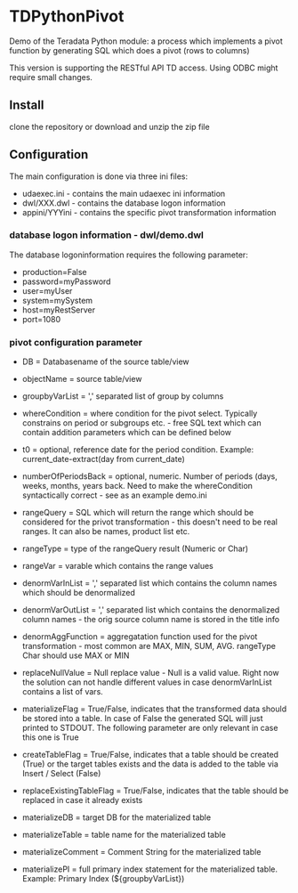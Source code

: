 # TDPythonPivot
Demo of the Teradata Python module: a process which implements a pivot function by generating SQL which does a pivot (rows to columns)

This version is supporting the RESTful API TD access. Using ODBC might require small changes.

## Install
clone the repository or 
download and unzip the zip file

## Configuration
The main configuration is done via three ini files:

* udaexec.ini - contains the main udaexec ini information 
* dwl/XXX.dwl - contains the database logon information 
* appini/YYYini - contains the specific pivot transformation information

### database logon information - dwl/demo.dwl
The database logoninformation requires the following parameter:

- production=False
- password=myPassword
- user=myUser
- system=mySystem
- host=myRestServer
- port=1080

### pivot configuration parameter
* DB 					= Databasename of the source table/view
* objectName 			= source table/view 
* groupbyVarList  		= ',' separated list of group by columns
* whereCondition  		= where condition for the pivot select. Typically constrains on period or subgroups etc. - free SQL text which can contain addition parameters which can be defined below 

* t0 					= optional, reference date for the period condition. Example: current_date-extract(day from current_date)
* numberOfPeriodsBack	= optional, numeric. Number of periods (days, weeks, months, years back. Need to make the whereCondition syntactically correct - see as an example demo.ini

* rangeQuery 			= SQL which will return the range which should be considered for the privot transformation - this doesn't need to be real ranges. It can also be names, product list etc. 
 
* rangeType 			= type of the rangeQuery result (Numeric or Char)
* rangeVar 				= varable which contains the range values

* denormVarInList 		= ',' separated list which contains the column names which should be denormalized
* denormVarOutList		= ',' separated list which contains the denormalized column names - the orig source column name is stored in the title info
* denormAggFunction 	= aggregatation function used for the pivot transformation - most common are MAX, MIN, SUM, AVG. rangeType Char should use MAX or MIN
* replaceNullValue		= Null replace value - Null is a valid value. Right now the solution can not handle different values in case denormVarInList contains a list of vars.

* materializeFlag 			= True/False, indicates that the transformed data should be stored into a table. In case of False the generated SQL will just printed to STDOUT. The following parameter are only relevant in case this one is True
* createTableFlag 			= True/False, indicates that a table should be created (True) or the target tables exists and the data is added to the table via Insert / Select (False)
* replaceExistingTableFlag 	= True/False, indicates that the table should be replaced in case it already exists
* materializeDB 			= target DB for the materialized table
* materializeTable 			= table name for the materialized table
* materializeComment 		= Comment String for the materialized table
* materializePI 			= full primary index statement for the materialized table. Example: Primary Index (${groupbyVarList}) 
